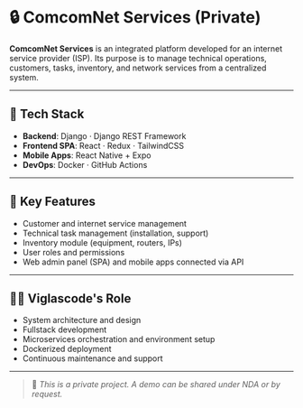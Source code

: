# 🔒 ComcomNet Services (Private)

**ComcomNet Services** is an integrated platform developed for an internet service provider (ISP). Its purpose is to manage technical operations, customers, tasks, inventory, and network services from a centralized system.

---

## 🧰 Tech Stack

- **Backend**: Django · Django REST Framework  
- **Frontend SPA**: React · Redux · TailwindCSS  
- **Mobile Apps**: React Native + Expo  
- **DevOps**: Docker · GitHub Actions  

---

## 🎯 Key Features

- Customer and internet service management  
- Technical task management (installation, support)  
- Inventory module (equipment, routers, IPs)  
- User roles and permissions  
- Web admin panel (SPA) and mobile apps connected via API

---

## 👨‍💻 Viglascode's Role

- System architecture and design  
- Fullstack development  
- Microservices orchestration and environment setup  
- Dockerized deployment  
- Continuous maintenance and support

---

> 📌 *This is a private project. A demo can be shared under NDA or by request.*
